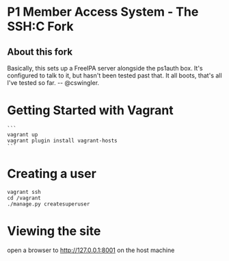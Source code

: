 P1 Member Access System - The SSH:C Fork
========================================

About this fork
---------------

Basically, this sets up a FreeIPA server alongside the ps1auth box.
It's configured to talk to it, but hasn't been tested past that. It all boots,
that's all I've tested so far. -- @cswingler.
 

Getting Started with Vagrant
============================

    ```
    vagrant up
    vagrant plugin install vagrant-hosts
    ```

Creating a user
===============

    vagrant ssh
    cd /vagrant
    ./manage.py createsuperuser

Viewing the site
================

open a browser to http://127.0.0.1:8001 on the host machine
